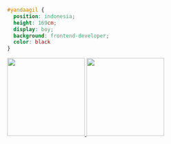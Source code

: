 ```css
#yandaagil { 
  position: indonesia; 
  height: 169cm; 
  display: boy; 
  background: frontend-developer; 
  color: black 
}
```
<p align="left">
<a href="https://github.com/yandaagil">
  <img height="180em" src="https://github-readme-stats-eight-theta.vercel.app/api?username=gilangadhan&show_icons=true&theme=algolia&include_all_commits=true&count_private=true"/>
  <img height="180em" src="https://github-readme-stats-eight-theta.vercel.app/api/top-langs/?username=gilangadhan&layout=compact&langs_count=8&theme=algolia"/>
</a>
</p>

